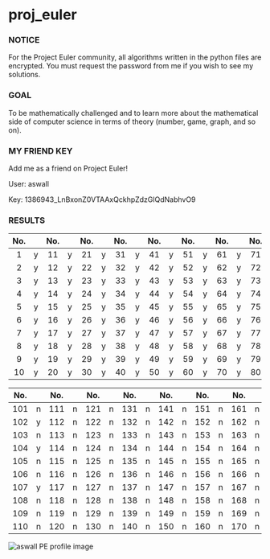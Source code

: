 # proj_euler

### NOTICE
For the Project Euler community, all algorithms written in the python files are encrypted.
You must request the password from me if you wish to see my solutions.

### GOAL
To be mathematically challenged and to learn more about the mathematical side of computer science
in terms of theory (number, game, graph, and so on). 


### MY FRIEND KEY
Add me as a friend on Project Euler!  

User: aswall  

Key: 1386943_LnBxonZ0VTAAxQckhpZdzGlQdNabhvO9 



### RESULTS
| No. | | No. | | No. | | No. | | No. | | No. | | No. | | No. | | No. | | No. | |
|:---:|:---:|:---:|:---:|:---:|:---:|:---:|:---:|:---:|:---:|:---:|:---:|:---:|:---:|:---:|:---:|:---:|:---:|:---:|:---:|
 1 | y | 11 | y | 21 | y | 31 | y | 41 | y | 51 | y | 61 | y | 71 | y | 81 | y | 91 | y |
 2 | y | 12 | y | 22 | y | 32 | y | 42 | y | 52 | y | 62 | y | 72 | y | 82 | y | 92 | y |
 3 | y | 13 | y | 23 | y | 33 | y | 43 | y | 53 | y | 63 | y | 73 | y | 83 | y | 93 | n |
 4 | y | 14 | y | 24 | y | 34 | y | 44 | y | 54 | y | 64 | y | 74 | y | 84 | n | 94 | n |
 5 | y | 15 | y | 25 | y | 35 | y | 45 | y | 55 | y | 65 | y | 75 | y | 85 | y | 95 | y |
 6 | y | 16 | y | 26 | y | 36 | y | 46 | y | 56 | y | 66 | y | 76 | y | 86 | n | 96 | y |
 7 | y | 17 | y | 27 | y | 37 | y | 47 | y | 57 | y | 67 | y | 77 | y | 87 | y | 97 | y |
 8 | y | 18 | y | 28 | y | 38 | y | 48 | y | 58 | y | 68 | y | 78 | y | 88 | n | 98 | y |
 9 | y | 19 | y | 29 | y | 39 | y | 49 | y | 59 | y | 69 | y | 79 | y | 89 | y | 99 | y |
 10 | y | 20 | y | 30 | y | 40 | y | 50 | y | 60 | y | 70 | y | 80 | y | 90 | n | 100 | y |
 
| No. | | No. | | No. | | No. | | No. | | No. | | No. | | No. | | No. | | No. | |
|:---:|:---:|:---:|:---:|:---:|:---:|:---:|:---:|:---:|:---:|:---:|:---:|:---:|:---:|:---:|:---:|:---:|:---:|:---:|:---:|
 101 | n | 111 | n | 121 | n | 131 | n | 141 | n | 151 | n | 161 | n | 171 | n | 181 | n | 191 | n |
 102 | y | 112 | n | 122 | n | 132 | n | 142 | n | 152 | n | 162 | n | 172 | n | 182 | n | 192 | n |
 103 | n | 113 | n | 123 | n | 133 | n | 143 | n | 153 | n | 163 | n | 173 | n | 183 | n | 193 | n |
 104 | y | 114 | n | 124 | n | 134 | n | 144 | n | 154 | n | 164 | n | 174 | n | 184 | n | 194 | n |
 105 | n | 115 | n | 125 | n | 135 | n | 145 | n | 155 | n | 165 | n | 175 | n | 185 | n | 195 | n |
 106 | n | 116 | n | 126 | n | 136 | n | 146 | n | 156 | n | 166 | n | 176 | n | 186 | n | 196 | n |
 107 | y | 117 | n | 127 | n | 137 | n | 147 | n | 157 | n | 167 | n | 177 | n | 187 | n | 197 | n |
 108 | n | 118 | n | 128 | n | 138 | n | 148 | n | 158 | n | 168 | n | 178 | n | 188 | n | 198 | n |
 109 | n | 119 | n | 129 | n | 139 | n | 149 | n | 159 | n | 169 | n | 179 | n | 189 | n | 199 | n |
 110 | n | 120 | n | 130 | n | 140 | n | 150 | n | 160 | n | 170 | n | 180 | n | 190 | n | 200 | n |

<img src="https://projecteuler.net/profile/aswall.png" alt="aswall PE profile image">